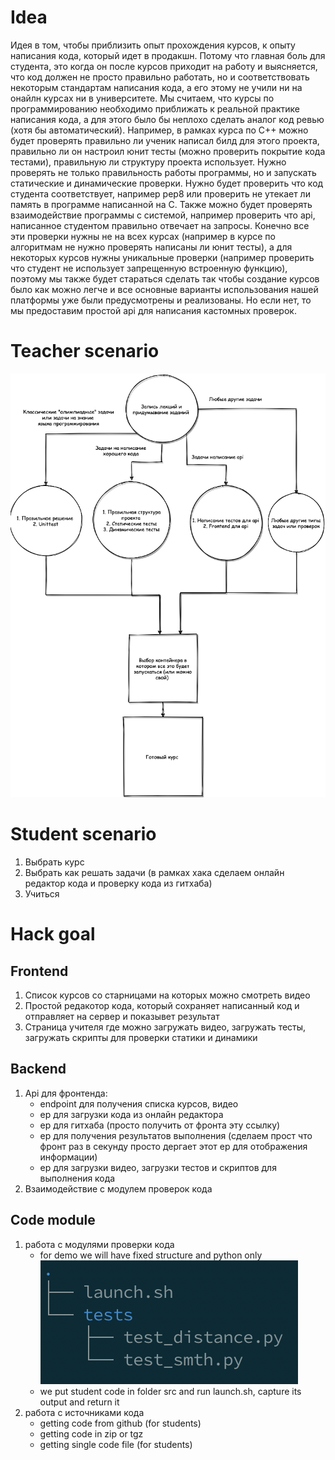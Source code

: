 # Idea

Идея в том, чтобы приблизить опыт прохождения курсов, к опыту написания кода, который идет в продакшн. Потому что главная боль для студента, это когда он после курсов приходит на работу и выясняется, что код должен не просто правильно работать, но и соответствовать некоторым стандартам написания кода, а его этому не учили ни на онайлн курсах ни в университете. Мы считаем, что курсы по программированию необходимо приближать к реальной практике написания кода, а для этого было бы неплохо сделать аналог код ревью (хотя бы автоматический). Например, в рамках курса по C++ можно будет проверять правильно ли ученик написал билд для этого проекта, правильно ли он настроил юнит тесты (можно проверить покрытие кода тестами), правильную ли структуру проекта использует. Нужно проверять не только правильность работы программы, но и запускать статические и динамические проверки. Нужно будет проверить что код студента соответствует, например pep8 или проверить не утекает ли память в программе написанной на C. Также можно будет проверять взаимодействие программы с системой, например проверить что api, написанное студентом правильно отвечает на запросы. Конечно все эти проверки нужны не на всех курсах (например в курсе по алгоритмам не нужно проверять написаны ли юнит тесты), а для некоторых курсов нужны уникальные проверки (например проверить что студент не использует запрещенную встроенную функцию), поэтому мы также будет стараться сделать так чтобы создание курсов было как можно легче и все основные варианты использования нашей платформы уже были предусмотрены и реализованы. Но если нет, то мы предоставим простой api для написания кастомных проверок.

# Teacher scenario

![Teacher scenario](/images/Teacher_scenario.png)

# Student scenario

1. Выбрать курс
2. Выбрать как решать задачи (в рамках хака сделаем онлайн редактор кода и проверку кода из гитхаба)
3. Учиться

# Hack goal

## Frontend

1. Список курсов со старницами на которых можно смотреть видео
2. Простой редакотор кода, который сохраняет написанный код и отправляет на сервер и показывет результат
3. Страница учителя где можно загружать видео, загружать тесты, загружать скрипты для проверки статики и динамики

## Backend

1. Api для фронтенда:
   - endpoint для получения списка курсов, видео
   - ep для загрузки кода из онлайн редактора
   - ep для гитхаба (просто получить от фронта эту ссылку)
   - ep для получения результатов выполнения (сделаем прост что фронт раз в секунду просто дергает этот ep для отображения информации)
   - ep для загрузки видео, загрузки тестов и скриптов для выполнения кода
2. Взаимодействие с модулем проверок кода

## Code module

1. работа с модулями проверки кода
   - for demo we will have fixed structure and python only
     ![img](/images/structure_example.png)
   - we put student code in folder src and run launch.sh, capture its output and return it
2. работа с источниками кода
   - getting code from github (for students)
   - getting code in zip or tgz
   - getting single code file (for students)
